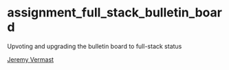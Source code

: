 # assignment_full_stack_bulletin_board
Upvoting and upgrading the bulletin board to full-stack status

[Jeremy Vermast](https://github.com/JeremyVe)